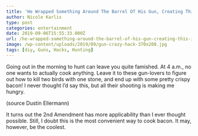 ```yaml
---
title: 'He Wrapped Something Around The Barrel Of His Gun, Creating This Insane Hack'
author: Nicole Karlis
type: post
categories: entertainment
date: 2019-09-06T15:55:33.000Z
url: /he-wrapped-something-around-the-barrel-of-his-gun-creating-this-insane-hack/
image: /wp-content/uploads/2019/09/gun-crazy-hack-370x208.jpg
tags: [diy, Guns, Hacks, Hunting]
---
```


Going out in the morning to hunt can leave you quite famished. At 4 a.m., no one wants to actually cook anything.
Leave it to these gun-lovers to figure out how to kill two birds with one stone, and end up with some pretty crispy bacon! I never thought I’d say this, but all their shooting is making me hungry.

(source Dustin Ellermann)

It turns out the 2nd Amendment has more applicability than I ever thought possible. Still, I doubt this is the most convenient way to cook bacon. It may, however, be the coolest.
